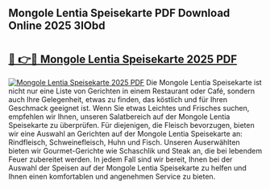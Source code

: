 ## Mongole Lentia Speisekarte PDF Download Online 2025 3IObd

# <h2><a href="http://gc7eaf8.nevu.top/?p=Mongole+Lentia+Speisekarte">🔗 👉🔴 Mongole Lentia Speisekarte 2025 PDF</a></h2>

[![Mongole Lentia Speisekarte 2025 PDF](https://i.imgur.com/dBaPXMq.png)](http://gc7eaf8.nevu.top/?p=Mongole+Lentia+Speisekarte)
Die Mongole Lentia Speisekarte ist nicht nur eine Liste von Gerichten in einem Restaurant oder Café, sondern auch Ihre Gelegenheit, etwas zu finden, das köstlich und für Ihren Geschmack geeignet ist. Wenn Sie etwas Leichtes und Frisches suchen, empfehlen wir Ihnen, unseren Salatbereich auf der Mongole Lentia Speisekarte zu überprüfen. Für diejenigen, die Fleisch bevorzugen, bieten wir eine Auswahl an Gerichten auf der Mongole Lentia Speisekarte an: Rindfleisch, Schweinefleisch, Huhn und Fisch. Unseren Auserwählten bieten wir Gourmet-Gerichte wie Schaschlik und Steak an, die bei lebendem Feuer zubereitet werden. In jedem Fall sind wir bereit, Ihnen bei der Auswahl der Speisen auf der Mongole Lentia Speisekarte zu helfen und Ihnen einen komfortablen und angenehmen Service zu bieten.
